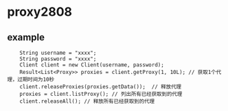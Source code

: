 # proxy2808

## example

        String username = "xxxx";
        String password = "xxxx";
        Client client = new Client(username, password);
        Result<List<Proxy>> proxies = client.getProxy(1, 10L); // 获取1个代理，过期时间为10秒
        client.releaseProxies(proxies.getData());  // 释放代理
        proxies = client.listProxy(); // 列出所有已经获取到的代理
        client.releaseAll(); // 释放所有已经获取到的代理
